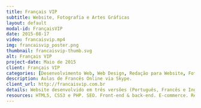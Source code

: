 ```yaml
---
title: Français VIP
subtitle: Website, Fotografia e Artes Gráficas
layout: default
modal-id: FrançaisVIP
date: 2015-08-17
video: francaisvip.mp4
img: francaisvip_poster.png
thumbnail: francaisvip-thumb.svg
alt: Français VIP
project-date: Maio de 2015
client: Français VIP
categories: [Desenvolvimento Web, Web Design, Redação para Website, Fotografia, Artes Gráficas]
description: Aulas de Francês Online via Skype.
client_url: http://francaisvip.com.br
details: Website desenvolvido em três versões (Português, Francês e Inglês). E-commerce via PayPal aceitando pagamento em três moedas (Real, Dolar Americano e Euro).  Compatível com dispositivos móveis (celulares e tablets). Integrado ao Google Analytics, Skype ("Click to Call") e Facebook.
resources: HTML5, CSS3 e PHP. SEO. Front-end & back-end. E-commerce. Responsive website. Accordions, Tabbed Panels, Modals.
---
```

